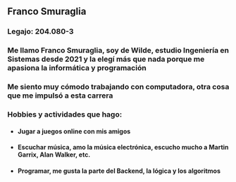 ## Franco Smuraglia ##
### Legajo: 204.080-3
### Me llamo Franco Smuraglia, soy de Wilde, estudio Ingeniería en Sistemas desde 2021 y la elegí más que nada porque me apasiona la informática y programación ###
### Me siento muy cómodo trabajando con computadora, otra cosa que me impulsó a esta carrera ###
### Hobbies y actividades que hago: ###
- #### Jugar a juegos online con mis amigos
- #### Escuchar música, amo la música electrónica, escucho mucho a Martin Garrix, Alan Walker, etc.
- #### Programar, me gusta la parte del Backend, la lógica y los algoritmos #### 
